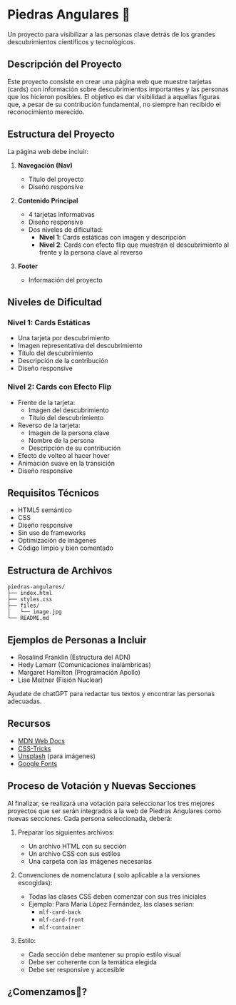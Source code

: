 # Piedras Angulares 💎

Un proyecto para visibilizar a las personas clave detrás de los grandes descubrimientos científicos y tecnológicos.

## Descripción del Proyecto

Este proyecto consiste en crear una página web que muestre tarjetas (cards) con información sobre descubrimientos importantes y las personas que los hicieron posibles. El objetivo es dar visibilidad a aquellas figuras que, a pesar de su contribución fundamental, no siempre han recibido el reconocimiento merecido.


## Estructura del Proyecto

La página web debe incluir:

1. **Navegación (Nav)**
   - Título del proyecto
   - Diseño responsive

2. **Contenido Principal**
   - 4 tarjetas informativas
   - Diseño responsive
   - Dos niveles de dificultad:
     - **Nivel 1**: Cards estáticas con imagen y descripción
     - **Nivel 2**: Cards con efecto flip que muestran el descubrimiento al frente y la persona clave al reverso

3. **Footer**
   - Información del proyecto


## Niveles de Dificultad

### Nivel 1: Cards Estáticas
- Una tarjeta por descubrimiento
- Imagen representativa del descubrimiento
- Título del descubrimiento
- Descripción de la contribución
- Diseño responsive

### Nivel 2: Cards con Efecto Flip
- Frente de la tarjeta:
  - Imagen del descubrimiento
  - Título del descubrimiento
- Reverso de la tarjeta:
  - Imagen de la persona clave
  - Nombre de la persona
  - Descripción de su contribución
- Efecto de volteo al hacer hover
- Animación suave en la transición
- Diseño responsive

## Requisitos Técnicos

- HTML5 semántico
- CSS 
- Diseño responsive
- Sin uso de frameworks
- Optimización de imágenes
- Código limpio y bien comentado

## Estructura de Archivos

```
piedras-angulares/
├── index.html
├── styles.css
├── files/
│   └── image.jpg
└── README.md
```


## Ejemplos de Personas a Incluir

- Rosalind Franklin (Estructura del ADN)
- Hedy Lamarr (Comunicaciones inalámbricas)
- Margaret Hamilton (Programación Apollo)
- Lise Meitner (Fisión Nuclear)

Ayudate de chatGPT para redactar tus textos y encontrar las personas adecuadas.

## Recursos

- [MDN Web Docs](https://developer.mozilla.org/)
- [CSS-Tricks](https://css-tricks.com/)
- [Unsplash](https://unsplash.com/) (para imágenes)
- [Google Fonts](https://fonts.google.com/)


## Proceso de Votación y Nuevas Secciones

Al finalizar, se realizará una votación para seleccionar los tres mejores proyectos que ser serán integrados a la web de Piedras Angulares como nuevas secciones. Cada persona seleccionada, deberá:

1. Preparar los siguientes archivos:
   - Un archivo HTML con su sección
   - Un archivo CSS con sus estilos
   - Una carpeta con las imágenes necesarias

2. Convenciones de nomenclatura ( solo aplicable a la versiones escogidas):
   - Todas las clases CSS deben comenzar con sus tres iniciales
   - Ejemplo: Para María López Fernández, las clases serían:
     - `mlf-card-back`
     - `mlf-card-front`
     - `mlf-container`

3. Estilo:
   - Cada sección debe mantener su propio estilo visual
   - Debe ser coherente con la temática elegida
   - Debe ser responsive y accesible


## ¿Comenzamos🚀?
